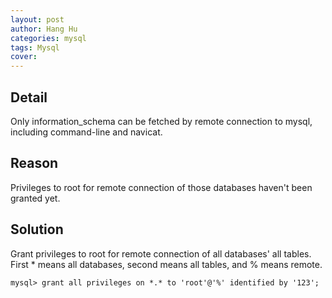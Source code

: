```yaml
---
layout: post
author: Hang Hu
categories: mysql
tags: Mysql 
cover: 
---
```


## Detail

Only information_schema can be fetched by remote connection to mysql, including command-line and navicat.
## Reason

Privileges to root for remote connection of those databases haven't been granted yet.
## Solution

Grant privileges to root for remote connection of all databases' all tables.
First * means all databases, second means all tables, and % means remote.
```
mysql> grant all privileges on *.* to 'root'@'%' identified by '123';
```
